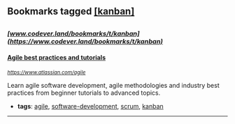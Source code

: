 ## Bookmarks tagged [[kanban]](https://www.codever.land/search?q=[kanban])

_<sup><sup>[www.codever.land/bookmarks/t/kanban](https://www.codever.land/bookmarks/t/kanban)</sup></sup>_
---
#### [Agile best practices and tutorials](https://www.atlassian.com/agile)
_<sup>https://www.atlassian.com/agile</sup>_

Learn agile software development, agile methodologies and industry best practices from beginner tutorials to advanced topics. 
* **tags**: [agile](../tagged/agile.md), [software-development](../tagged/software-development.md), [scrum](../tagged/scrum.md), [kanban](../tagged/kanban.md)
---

